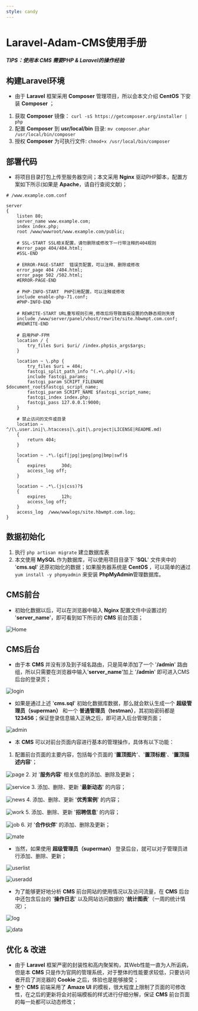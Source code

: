 ```yaml
---
style: candy
---
```

# Laravel-Adam-CMS使用手册
##### TIPS：使用本 **CMS** 需要PHP & Laravel的操作经验
## 构建Laravel环境
 - 由于 **Laravel** 框架采用 **Composer** 管理项目，所以会本文介绍 **CentOS** 下安装 **Composer** ；
 1. 获取 **Composer** 镜像：
`curl -sS https://getcomposer.org/installer | php`
 2. 配置 **Composer** 到 **usr/local/bin** 目录:
`mv composer.phar /usr/local/bin/composer`
 3. 授权 **Composer** 为可执行文件:
`chmod+x /usr/local/bin/composer`
## 部署代码
  - 将项目目录打包上传至服务器空间；本文采用 **Nginx** 驱动PHP脚本，配置方案如下所示(如果是 **Apache**，请自行查阅文献)；
```
# /www.example.com.conf

server
{
    listen 80;
    server_name www.example.com;
	index index.php;
    root /www/wwwroot/www.example.com/public;
    
    # SSL-START SSL相关配置，请勿删除或修改下一行带注释的404规则
    #error_page 404/404.html;
    #SSL-END
    
    # ERROR-PAGE-START  错误页配置，可以注释、删除或修改
    error_page 404 /404.html;
    error_page 502 /502.html;
    #ERROR-PAGE-END
    
    # PHP-INFO-START  PHP引用配置，可以注释或修改
    include enable-php-71.conf;
    #PHP-INFO-END
    
    # REWRITE-START URL重写规则引用,修改后将导致面板设置的伪静态规则失效
    include /www/server/panel/vhost/rewrite/site.hbwmpt.com.conf;
    #REWRITE-END

    # 启用PHP-FPM
    location / {
        try_files $uri $uri/ /index.php$is_args$args;
    }

    location ~ \.php {
        try_files $uri = 404;
        fastcgi_split_path_info ^(.+\.php)(/.+)$;
        include fastcgi_params;
        fastcgi_param SCRIPT_FILENAME $document_root$fastcgi_script_name;
        fastcgi_param SCRIPT_NAME $fastcgi_script_name;
        fastcgi_index index.php;
        fastcgi_pass 127.0.0.1:9000;
    }

    # 禁止访问的文件或目录
    location ~ ^/(\.user.ini|\.htaccess|\.git|\.project|LICENSE|README.md)
    {
        return 404;
    }
    
    location ~ .*\.(gif|jpg|jpeg|png|bmp|swf)$
    {
        expires      30d;
        access_log off; 
    }
    
    location ~ .*\.(js|css)?$
    {
        expires      12h;
        access_log off; 
    }
    access_log  /www/wwwlogs/site.hbwmpt.com.log;
}
```
## 数据初始化
1. 执行 `php artisan migrate` 建立数据库表
2. 本文使用 **MySQL** 作为数据库，可以使用项目目录下 '**SQL**' 文件夹中的 '**cms.sql**' 还原初始化的数据；如果服务器系统是 **CentOS** ，可以简单的通过 `yum install -y phpmyadmin` 来安装 **PhpMyAdmin**管理数据库。

## CMS前台
 - 初始化数据以后，可以在浏览器中输入 **Nginx** 配置文件中设置过的 '**server_name**'，即可看到如下所示的 **CMS** 前台页面；

![Home](Home.png)
## CMS后台
 - 由于本 **CMS** 并没有涉及到子域名路由，只是简单添加了一个 '**/admin**' 路由组，所以只需要在浏览器中输入'**server_name**'加上 '**/admin**' 即可进入CMS后台的登录页；

![login](login.png)
 - 如果是通过上述 '**cms.sql**' 初始化数据库数据，那么就会默认生成一个 **超级管理员（superman）** 和一个 **普通管理员（testman）**，其初始密码都是 **123456**；保证登录信息输入正确之后，即可进入后台管理页面；

![admin](admin.png)
 - 本 **CMS** 可以对前台页面内容进行基本的管理操作，具体有以下功能：
 1. 配置前台页面的主要内容，包括每个页面的 '**置顶图片**'、'**置顶标题**'、'**置顶描述内容**'；

![page](page.png)
 2. 对 '**服务内容**' 相关信息的添加、删除及更新；

![service](service.png)
 3. 添加、删除、更新 '**最新动态**' 的内容；

![news](news.png)
 4. 添加、删除、更新 '**优秀案例**' 的内容；

![work](work.png)
 5. 添加、删除、更新 '**招聘信息**' 的内容；

![job](job.png)
 6. 对 '**合作伙伴**' 的添加、删除及更新；

![mate](mate.png)
 - 当然，如果使用 **超级管理员（superman）** 登录后台，就可以对子管理员进行添加、删除、更新；

![userlist](userlist.png)

![useradd](useradd.png)
 - 为了能够更好地分析 **CMS** 前台网站的使用情况以及访问流量，在 **CMS** 后台中还包含后台的 '**操作日志**' 以及网站访问数据的 '**统计图表**'（一周的统计情况）；

![log](log.png)

![data](data.png)
## 优化 & 改进
 - 由于 **Laravel** 框架严密的封装性和高内聚架构，其Web性能一直为人所诟病，但是本 **CMS** 只是作为官网的管理系统，对于整体的性能要求较低，只要访问者开启了浏览器的 **Cookie** 之后，体验也是能够接受；
 - 整个 **CMS** 前端采用了 **Amaze UI** 的模板，很大程度上限制了页面的可修改性，在之后的更新将会对前端模板的样式进行仔细分解，保证 **CMS** 前台页面的每一处都可以动态修改；